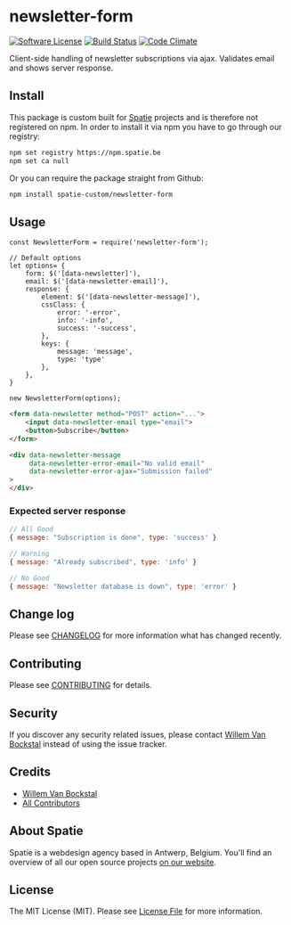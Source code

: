 # newsletter-form

[![Software License](https://img.shields.io/badge/license-MIT-brightgreen.svg?style=flat-square)](LICENSE.md)
[![Build Status](https://img.shields.io/travis/spatie-custom/newsletter-form/master.svg?style=flat-square)](https://travis-ci.org/spatie-custom/newsletter-form)
[![Code Climate](https://img.shields.io/codeclimate/github/spatie-custom/newsletter-form.svg?style=flat-square)](https://img.shields.io/codeclimate/github/spatie-custom/newsletter-form.svg)

Client-side handling of newsletter subscriptions via ajax. Validates email and shows server response.

## Install

This package is custom built for [Spatie](https://spatie.be) projects and is therefore not registered on npm.
In order to install it via npm you have to go through our registry:

```bash
npm set registry https://npm.spatie.be
npm set ca null
```

Or you can require the package straight from Github:

```bash
npm install spatie-custom/newsletter-form
```

## Usage

```es6
const NewsletterForm = require('newsletter-form');

// Default options
let options= {
    form: $('[data-newsletter]'),
    email: $('[data-newsletter-email]'),
    response: {
        element: $('[data-newsletter-message]'),
        cssClass: {
            error: '-error',
            info: '-info',
            success: '-success',
        },
        keys: {
            message: 'message',
            type: 'type'
        },
    },
}

new NewsletterForm(options);
```

```html
<form data-newsletter method="POST" action="...">
    <input data-newsletter-email type="email">
    <button>Subscribe</button>
</form>

<div data-newsletter-message 
     data-newsletter-error-email="No valid email" 
     data-newsletter-error-ajax="Submission failed" 
>
</div>
```

### Expected server response

```js
// All Good
{ message: "Subscription is done", type: 'success' }

// Warning 
{ message: "Already subscribed", type: 'info' }

// No Good
{ message: "Newsletter database is down", type: 'error' }
```

## Change log

Please see [CHANGELOG](CHANGELOG.md) for more information what has changed recently.

## Contributing

Please see [CONTRIBUTING](CONTRIBUTING.md) for details.

## Security

If you discover any security related issues, please contact [Willem Van Bockstal](https://github.com/willemvb) instead of using the issue tracker.

## Credits

- [Willem Van Bockstal](https://github.com/willemvb)
- [All Contributors](../../contributors)

## About Spatie
Spatie is a webdesign agency based in Antwerp, Belgium. You'll find an overview of all our open source projects [on our website](https://spatie.be/opensource).

## License

The MIT License (MIT). Please see [License File](LICENSE.md) for more information.
